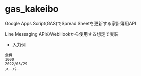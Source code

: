 # gas_kakeibo

Google Apps Script(GAS)でSpread Sheetを更新する家計簿用API

Line Messaging APIのWebHookから使用する想定で実装


- 入力例
```
食費
1000
2022/03/29
スーパー
```
